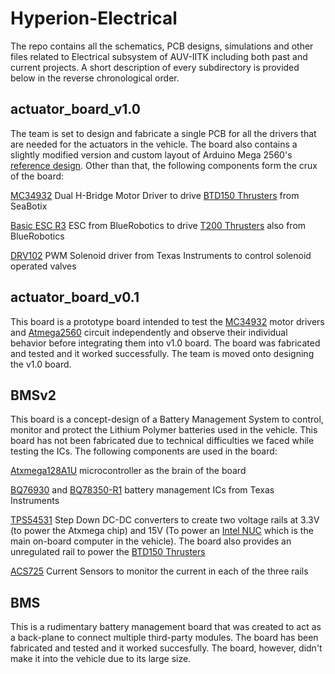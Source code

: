 # Hyperion-Electrical

The repo contains all the schematics, PCB designs, simulations and other files related to Electrical subsystem of AUV-IITK including both past and current projects. A short description of every subdirectory is provided below in the reverse chronological order.

## actuator_board_v1.0 
The team is set to design and fabricate a single PCB for all the drivers that are needed for the actuators in the vehicle. The board also contains a slightly modified version and custom layout of Arduino Mega 2560's [reference design](https://www.arduino.cc/en/uploads/Main/arduino-mega2560-schematic.pdf?). Other than that, the following components form the crux of the board:

[MC34932](https://www.nxp.com/docs/en/data-sheet/MC34932.pdf) Dual H-Bridge Motor Driver to drive [BTD150 Thrusters](http://ocean-innovations.net/OceanInnovationsNEW/SeaBotix/BTD150_Data_Sheet.pdf) from SeaBotix

[Basic ESC R3](http://docs.bluerobotics.com/bescr3/) ESC from BlueRobotics to drive [T200 Thrusters](https://www.bluerobotics.com/store/thrusters/t200-thruster/) also from BlueRobotics

[DRV102](http://www.ti.com/product/DRV102) PWM Solenoid driver from Texas Instruments to control solenoid operated valves

## actuator_board_v0.1
This board is a prototype board intended to test the [MC34932](https://www.nxp.com/docs/en/data-sheet/MC34932.pdf) motor drivers and [Atmega2560](http://ww1.microchip.com/downloads/en/DeviceDoc/Atmel-2549-8-bit-AVR-Microcontroller-ATmega640-1280-1281-2560-2561_datasheet.pdf) circuit independently and observe their individual behavior before integrating them into v1.0 board. The board was fabricated and tested and it worked successfully. The team is moved onto designing the v1.0 board.

## BMSv2
This board is a concept-design of a Battery Management System to control, monitor and protect the Lithium Polymer batteries used in the vehicle. This board has not been fabricated due to technical difficulties we faced while testing the ICs. The following components are used in the board:

[Atxmega128A1U](http://ww1.microchip.com/downloads/en/DeviceDoc/Atmel-8385-8-and-16-bit-AVR-Microcontroller-ATxmega64A1U-ATxmega128A1U_datasheet.pdf) microcontroller as the brain of the board

[BQ76930](http://www.ti.com/lit/ds/symlink/bq76920.pdf) and [BQ78350-R1](https://www.ti.com/lit/ds/symlink/bq78350-r1.pdf?HQS=TI-null-null-sf-df-ds-null-wwe) battery management ICs from Texas Instruments

[TPS54531](http://www.ti.com/lit/ds/symlink/tps54531.pdf) Step Down DC-DC converters to create two voltage rails at 3.3V (to power the Atxmega chip) and 15V (To power an [Intel NUC](https://www.intel.in/content/www/in/en/products/boards-kits/nuc/kits/nuc5i7ryh.html) which is the main on-board computer in the vehicle). The board also provides an unregulated rail to power the [BTD150 Thrusters](http://ocean-innovations.net/OceanInnovationsNEW/SeaBotix/BTD150_Data_Sheet.pdf)

[ACS725](https://www.allegromicro.com/en/Products/Current-Sensor-ICs/Zero-To-Fifty-Amp-Integrated-Conductor-Sensor-ICs/ACS725.aspx) Current Sensors to monitor the current in each of the three rails

## BMS
This is a rudimentary battery management board that was created to act as a back-plane to connect multiple third-party modules. The board has been fabricated and tested and it worked succesfully. The board, however, didn't make it into the vehicle due to its large size.

